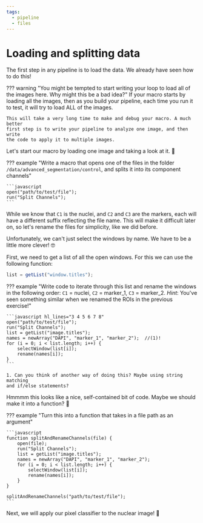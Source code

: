 ```yaml
---
tags:
  - pipeline
  - files
---
```

# Loading and splitting data

The first step in any pipeline is to load the data. We already have seen how to
do this!

??? warning "You might be tempted to start writing your loop to load all of the images here. Why might this be a bad idea?"
    If your macro starts by loading all the images, then as you build your
    pipeline, each time you run it to test, it will try to load ALL of the
    images.

    This will take a very long time to make and debug your macro. A much better
    first step is to write your pipeline to analyze one image, and then write
    the code to apply it to multiple images.

Let's start our macro by loading one image and taking a look at it. :eyes:

??? example "Write a macro that opens one of the files in the folder `/data/advanced_segmentation/control`, and splits it into its component channels"

    ```javascript
    open("path/to/test/file");
    run("Split Channels");
    ```

While we know that `C1` is the nuclei, and `C2` and `C3` are the markers, each
will have a different suffix reflecting the file name. This will make it
difficult later on, so let's rename the files for simplicity, like we did
before.

Unfortunately, we can't just select the windows by name. We have to be a little
more clever! :nerd_face:

First, we need to get a list of all the open windows. For this we can use the
following function:

```javascript title="Listing open windows"
list = getList("window.titles");
```

??? example "Write code to iterate through this list and rename the windows in the following order: `C1` = nuclei, `C2` = marker_1, `C3` = marker_2. *Hint*: You've seen something similar when we renamed the ROIs in the previous exercise!"

    ```javascript hl_lines="3 4 5 6 7 8"
    open("path/to/test/file");
    run("Split Channels");
    list = getList("image.titles");
    names = newArray("DAPI", "marker_1", "marker_2");  //(1)!
    for (i = 0; i < list.length; i++) {
        selectWindow(list[i]);
        rename(names[i]);
    }
    ```

    1. Can you think of another way of doing this? Maybe using string matching
    and if/else statements?

Hmmmm this looks like a nice, self-contained bit of code. Maybe we should make
it into a function? :thinking:

??? example "Turn this into a function that takes in a file path as an argument"

    ```javascript
    function splitAndRenameChannels(file) {
        open(file);
        run("Split Channels");
        list = getList("image.titles");
        names = newArray("DAPI", "marker_1", "marker_2");
        for (i = 0; i < list.length; i++) {
            selectWindow(list[i]);
            rename(names[i]);
        }
    }

    splitAndRenameChannels("path/to/test/file");
    ```

Next, we will apply our pixel classifier to the nuclear image! :microscope:
